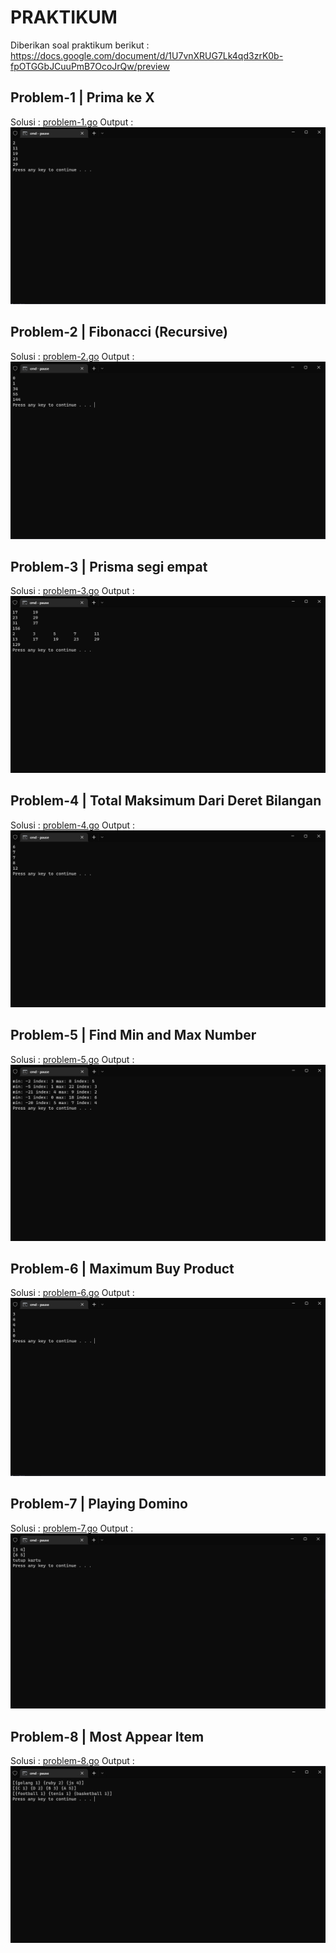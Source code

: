 # PRAKTIKUM

Diberikan soal praktikum berikut : https://docs.google.com/document/d/1U7vnXRUG7Lk4qd3zrK0b-fpOTGGbJCuuPmB7OcoJrQw/preview

## Problem-1 | Prima ke X

Solusi : [problem-1.go](problem-1.go)
Output :
![Solusi Problem-1](../screenshots/problem-1.png)

## Problem-2 | Fibonacci (Recursive)

Solusi : [problem-2.go](problem-2.go)
Output :
![Solusi Problem-2](../screenshots/problem-2.png)

## Problem-3 | Prisma segi empat

Solusi : [problem-3.go](problem-3.go)
Output :
![Solusi Problem-3](../screenshots/problem-3.png)

## Problem-4 | Total Maksimum Dari Deret Bilangan

Solusi : [problem-4.go](problem-4.go)
Output :
![Solusi Problem-4](../screenshots/problem-4.png)

## Problem-5 | Find Min and Max Number

Solusi : [problem-5.go](problem-5.go)
Output :
![Solusi Problem-5](../screenshots/problem-5.png)

## Problem-6 | Maximum Buy Product

Solusi : [problem-6.go](problem-6.go)
Output :
![Solusi Problem-6](../screenshots/problem-6.png)

## Problem-7 | Playing Domino

Solusi : [problem-7.go](problem-7.go)
Output :
![Solusi Problem-7](../screenshots/problem-7.png)

## Problem-8 | Most Appear Item

Solusi : [problem-8.go](problem-8.go)
Output :
![Solusi Problem-8](../screenshots/problem-8.png)
